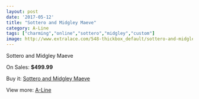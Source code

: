 ```yaml
---
layout: post
date: '2017-05-12'
title: "Sottero and Midgley Maeve"
category: A-Line
tags: ["charming","online","sottero","midgley","custom"]
image: http://www.extralace.com/548-thickbox_default/sottero-and-midgley-maeve.jpg
---
```

Sottero and Midgley Maeve

On Sales: **$499.99**
<a href="https://www.extralace.com/a-line/259-sottero-and-midgley-maeve.html"><amp-img layout="responsive" width="600" height="600" src="//www.extralace.com/548-thickbox_default/sottero-and-midgley-maeve.jpg" alt="Sottero and Midgley Maeve 0" /></a>

Buy it: [Sottero and Midgley Maeve](https://www.extralace.com/a-line/259-sottero-and-midgley-maeve.html "Sottero and Midgley Maeve")

View more: [A-Line](https://www.extralace.com/2-a-line "A-Line")